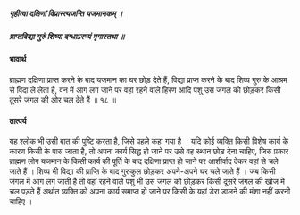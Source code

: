 ##### गृहीत्वा दक्षिणां विप्रास्त्यजन्ति यजमानकम् ।
##### प्राप्तविद्या गुरुं शिष्या दग्धाऽरण्यं मृगास्तथा ॥

#### भावार्थ

ब्राह्मण दक्षिणा प्राप्त करने के बाद यजमान का घर छोड़ देते हैं, विद्या प्राप्त करने के बाद शिष्य गुरु के आश्रम से विदा ले लेता है, वन में आग लग जाने पर वहां रहने वाले हिरण आदि पशु उस जंगल को छोड़कर किसी दूसरे जंगल की ओर चल देते हैं ॥ १८ ॥

#### तात्पर्य

यह श्लोक भी उसी बात की पुष्टि करता है, जिसे पहले कहा गया है । यदि कोई व्यक्ति किसी विशेष कार्य के कारण किसी के पास जाता है, तो अपना कार्य सिद्ध हो जाने पर उसे वह स्थान छोड़ देना चाहिए, जिस प्रकार ब्राह्मण लोग यजमान के किसी कार्य की पूर्ति के बाद दक्षिणा प्राप्त हो जाने पर आशीर्वाद देकर वहां से चले जाते हैं । शिष्य भी विद्या की प्राप्ति के बाद गुरुकुल छोड़कर अपने-अपने घर चले जाते हैं । जब किसी जंगल में आग लग जाती है तो वहां रहने वाले पशु भी उस जंगल को छोड़कर किसी दूसरे जंगल की खोज में चल पड़ते हैं अर्थात व्यक्ति को अपना कार्य समाप्त हो जाने पर किसी के यहां डेरा डालने की मंशा नहीं करनी चाहिए ।